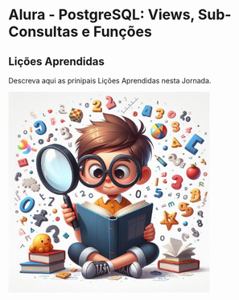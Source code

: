 # Alura - PostgreSQL: Views, Sub-Consultas e Funções

## Lições Aprendidas

Descreva aqui as prinipais Lições Aprendidas nesta Jornada.

<img src="./images/LearningJourney-Image4.png" alt="Imagem ilustrando a Jornada" width="400"/>
